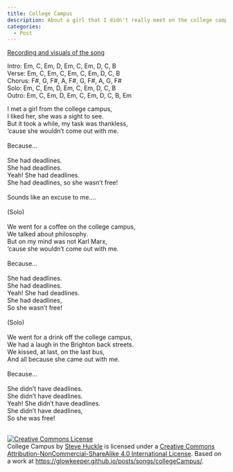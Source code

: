```yaml
---
title: College Campus
description: About a girl that I didn't really meet on the college campus
categories:
  - Post
---
```


[Recording and visuals of the song](https://glowkeeper.uk/posts/songs/collegeCampus/)

<p>Intro: Em, C, Em, D, Em, C, Em, D, C, B<br />
Verse: Em, C, Em, C, Em, C, Em, D, C, B<br />
Chorus: F#, G, F#, A, F#, G, F#, A, G, F#<br />
Solo: Em, C, Em, D, Em, C, Em, D, C, B<br />
Outro: Em, C, Em, D, Em, C, Em, D, C, B, Em<br /></p>

<p>I met a girl from the college campus,<br />
I liked her, she was a sight to see.<br />
But it took a while, my task was thankless,<br />
‘cause she wouldn’t come out with me.<br />
<br />
Because…<br />
<br />
She had deadlines.<br />
She had deadlines.<br />
Yeah! She had deadlines.<br />
She had deadlines, so she wasn’t free!<br />
<br />
Sounds like an excuse to me….<br />
<br />
(Solo)<br />
<br />
We went for a coffee on the college campus,<br />
We talked about philosophy.<br />
But on my mind was not Karl Marx,<br />
‘cause she wouldn’t come out with me.<br />
<br />
Because…<br />
<br />
She had deadlines.<br />
She had deadlines.<br />
Yeah! She had deadlines.<br />
She had deadlines,<br />
So she wasn’t free!<br />
<br />
(Solo)<br />
<br />
We went for a drink off the college campus,<br />
We had a laugh in the Brighton back streets.<br />
We kissed, at last, on the last bus,<br />
And all because she came out with me.<br />
<br />
Because…<br />
<br />
She didn’t have deadlines.<br />
She didn’t have deadlines.<br />
Yeah! She didn’t have deadlines. <br />
She didn’t have deadlines,<br />
So she was free!<br /></p>

&nbsp;<br />
<a rel="license" href="http://creativecommons.org/licenses/by-nc-sa/4.0/"><img alt="Creative Commons License" style="border-width:0" src="https://i.creativecommons.org/l/by-nc-sa/4.0/88x31.png" /></a><br /><span xmlns:dct="http://purl.org/dc/terms/" href="http://purl.org/dc/dcmitype/Text" property="dct:title" rel="dct:type">College Campus</span> by <a xmlns:cc="http://creativecommons.org/ns#" href="https://glowkeeper.github.io/" property="cc:attributionName" rel="cc:attributionURL">Steve Huckle</a> is licensed under a <a rel="license" href="http://creativecommons.org/licenses/by-nc-sa/4.0/">Creative Commons Attribution-NonCommercial-ShareAlike 4.0 International License</a>. Based on a work at <a xmlns:dct="http://purl.org/dc/terms/" href="https://glowkeeper.github.io/posts/songs/collegeCampus/" rel="dct:source">https://glowkeeper.github.io/posts/songs/collegeCampus/</a>.

